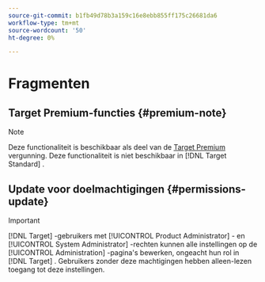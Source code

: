 ```yaml
---
source-git-commit: b1fb49d78b3a159c16e8ebb855ff175c26681da6
workflow-type: tm+mt
source-wordcount: '50'
ht-degree: 0%

---
```

# Fragmenten

## Target Premium-functies {#premium-note}

>[!NOTE]
>
>Deze functionaliteit is beschikbaar als deel van de [ Target Premium ](/help/main/c-intro/intro.md#premium) vergunning. Deze functionaliteit is niet beschikbaar in [!DNL Target Standard] .

## Update voor doelmachtigingen {#permissions-update}

>[!IMPORTANT]
>
>[!DNL Target] -gebruikers met [!UICONTROL Product Administrator] - en [!UICONTROL System Administrator] -rechten kunnen alle instellingen op de [!UICONTROL Administration] -pagina&#39;s bewerken, ongeacht hun rol in [!DNL Target] . Gebruikers zonder deze machtigingen hebben alleen-lezen toegang tot deze instellingen.


